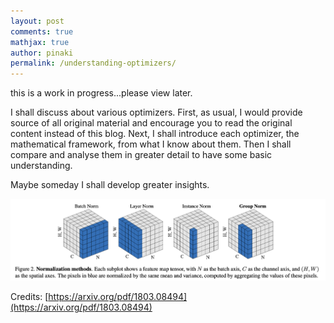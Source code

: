 ```yaml
---
layout: post
comments: true
mathjax: true
author: pinaki
permalink: /understanding-optimizers/
---
```


this is a work in progress...please view later.

I shall discuss about various optimizers. First, as usual, I would provide source of all original material and encourage you to read the original content instead of this blog. Next, I shall introduce each optimizer, the mathematical framework, from what I know about them. Then I shall compare and analyse them in greater detail to have some basic understanding.

Maybe someday I shall develop greater insights.


![visualise_normalisation](/blog/images/types_of_normalisation.png)

Credits: [https://arxiv.org/pdf/1803.08494](https://arxiv.org/pdf/1803.08494)

